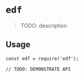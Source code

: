 # `edf`

> TODO: description

## Usage

```
const edf = require('edf');

// TODO: DEMONSTRATE API
```
